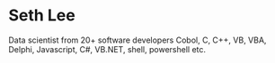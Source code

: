 # Seth Lee
Data scientist from 20+ software developers Cobol, C, C++, VB, VBA, Delphi, Javascript, C#, VB.NET, shell, powershell etc.
